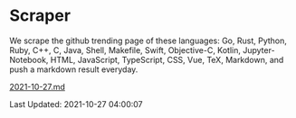 # Scraper

We scrape the github trending page of these languages: Go, Rust, Python, Ruby, C++, C, Java, Shell, Makefile, Swift, Objective-C, Kotlin, Jupyter-Notebook, HTML, JavaScript, TypeScript, CSS, Vue, TeX, Markdown, and push a markdown result everyday.

[2021-10-27.md](https://github.com/yangwenmai/github-trending-backup/blob/master/2021-10-27.md)

Last Updated: 2021-10-27 04:00:07